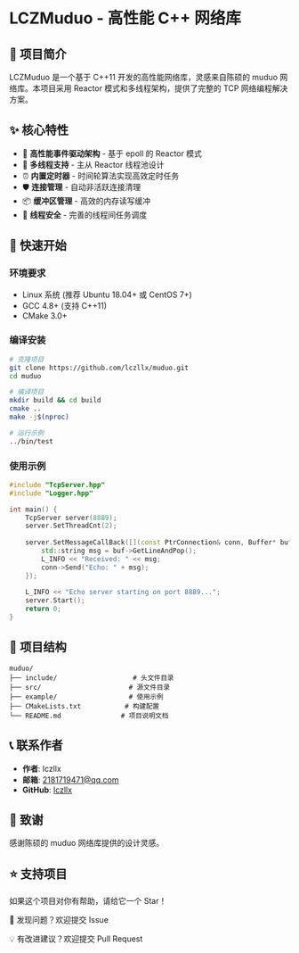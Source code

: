 # LCZMuduo - 高性能 C++ 网络库

## 📖 项目简介

LCZMuduo 是一个基于 C++11 开发的高性能网络库，灵感来自陈硕的 muduo 网络库。本项目采用 Reactor 模式和多线程架构，提供了完整的 TCP 网络编程解决方案。

## ✨ 核心特性

- 🚀 **高性能事件驱动架构** - 基于 epoll 的 Reactor 模式
- 🔄 **多线程支持** - 主从 Reactor 线程池设计
- ⏰ **内置定时器** - 时间轮算法实现高效定时任务
- 🛡️ **连接管理** - 自动非活跃连接清理
- 📦 **缓冲区管理** - 高效的内存读写缓冲
- 🧵 **线程安全** - 完善的线程间任务调度

## 🚀 快速开始

### 环境要求
- Linux 系统 (推荐 Ubuntu 18.04+ 或 CentOS 7+)
- GCC 4.8+ (支持 C++11)
- CMake 3.0+

### 编译安装
```bash
# 克隆项目
git clone https://github.com/lczllx/muduo.git
cd muduo

# 编译项目
mkdir build && cd build
cmake ..
make -j$(nproc)

# 运行示例
../bin/test
```

### 使用示例
```cpp
#include "TcpServer.hpp"
#include "Logger.hpp"

int main() {
    TcpServer server(8889);
    server.SetThreadCnt(2);
    
    server.SetMessageCallBack([](const PtrConnection& conn, Buffer* buf) {
        std::string msg = buf->GetLineAndPop();
        L_INFO << "Received: " << msg;
        conn->Send("Echo: " + msg);
    });
    
    L_INFO << "Echo server starting on port 8889...";
    server.Start();
    return 0;
}
```

## 📁 项目结构

```
muduo/
├── include/                   # 头文件目录
├── src/                      # 源文件目录
├── example/                  # 使用示例
├── CMakeLists.txt           # 构建配置
└── README.md               # 项目说明文档
```

## 📞 联系作者

- **作者**: lczllx
- **邮箱**: 2181719471@qq.com
- **GitHub**: [lczllx](https://github.com/lczllx)

## 🙏 致谢

感谢陈硕的 muduo 网络库提供的设计灵感。

## ⭐ 支持项目

如果这个项目对你有帮助，请给它一个 Star！

🐛 发现问题？欢迎提交 Issue

💡 有改进建议？欢迎提交 Pull Request